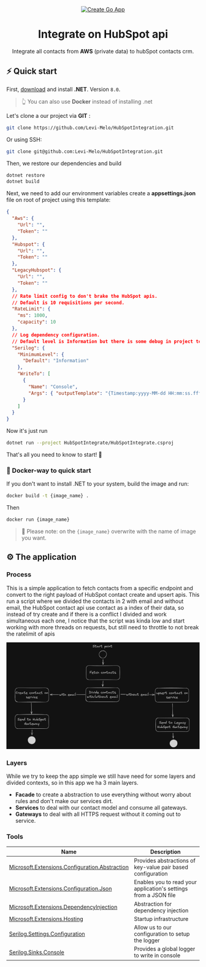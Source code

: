<div align="center">

[![Create Go App][repo_logo_img]][repo_url]

# Integrate on HubSpot api

Integrate all contacts from **AWS** (private data) to hubSpot contacts crm.

</div>

## ⚡️ Quick start

First, [download][.net_download_url] and install **.NET**. Version `8.0`.

> 👆 You can also use **Docker** instead of installing .net

Let's clone a our project via **GIT** :

```bash
git clone https://github.com/Levi-Melo/HubSpotIntegration.git
```
Or using SSH:

```bash
git clone git@github.com:Levi-Melo/HubSpotIntegration.git
```

Then, we restore our dependencies and build
```bash
dotnet restore
dotnet build
```

Next, we need to add our environment variables create a **appsettings.json** file on root of project using this template:

```json
{
  "Aws": {
    "Url": "",
    "Token": ""
  },
  "Hubspot": {
    "Url": "",
    "Token": ""
  },
  "LegacyHubspot": {
    "Url": "",
    "Token": ""
  },
  // Rate limit config to don't brake the HubSpot apis.
  // Default is 10 requisitions per second.
  "RateLimit": {
    "ms": 1000, 
    "capacity": 10
  },
  // Log dependency configuration.
  // Default level is Information but there is some debug in project too.
  "Serilog": {
    "MinimumLevel": {
      "Default": "Information"
    },
    "WriteTo": [
      {
        "Name": "Console",
        "Args": { "outputTemplate": "{Timestamp:yyyy-MM-dd HH:mm:ss.fff zzz} [{Level:u3}] {Message:lj}{NewLine}{Exception}" }
      }
    ]
  }
}
```

Now it's just run

```bash
dotnet run --project HubSpotIntegrate/HubSpotIntegrate.csproj
```
That's all you need to know to start! 🎉

### 🐳 Docker-way to quick start

If you don't want to install .NET to your system, build the image and run:

```bash
docker build -t {image_name} .
```

Then 

```bash
docker run {image_name}
```

> 🔔 Please note: on the `{image_name}` overwrite with the name of image you want.

## ⚙️ The application

### Process
This is a simple application to fetch contacts from a specific endpoint and convert to the right payload of HubSpot contact create and upsert apis.
This run a script where we divided the contacts in 2 with email and without email, the HubSpot contact api use contact as a index of their data, so instead of try create and if there is a conflict I divided and work simultaneous each one, I notice that the script was kinda low and start working with more threads on requests, but still need to throttle to not break the ratelimit of apis
   
![alt text](image.png)

### Layers
While we try to keep the app simple we still have need for some layers and divided contexts, so in this app we ha 3 main layers. 
 - **Facade** to create a abstraction to use everything without worry about rules and don't make our services dirt.
 - **Services** to deal with our contact model and consume all gateways.
 - **Gateways** to deal with all HTTPS request without it coming out to service.

### Tools

| Name                                                                       | Description                                                             |
| -------------------------------------------------------------------------- | ----------------------------------------------------------------------- |
| [Microsoft.Extensions.Configuration.Abstraction][configuration_abstraction]| Provides abstractions of key-value pair based configuration             |
| [Microsoft.Extensions.Configuration.Json][configuration_json]              | Enables you to read your application's settings from a JSON file        |
| [Microsoft.Extensions.DependencyInjection][dependency_injection]           | Abstraction for dependency injection                                    |
| [Microsoft.Extensions.Hosting][hosting]                                    | Startup infrastructure                                                  |
| [Serilog.Settings.Configuration][serilog_configuration]                    | Allow us to our configuration to setup the logger                       |
| [Serilog.Sinks.Console][serilog_console]                                   | Provides a global logger to write in console                            |

<!-- .NET -->

[.net_download_url]: https://learn.microsoft.com/en-us/dotnet/core/install/windows#net-installer


<!-- Repository -->

[repo_url]: https://github.com/Levi-Melo/HubSpotIntegration
[repo_logo_url]: https://avatars.githubusercontent.com/u/326419?s=200&v=4
[repo_logo_img]: https://avatars.githubusercontent.com/u/326419?s=200&v=4


<!-- Libraries -->
[configuration_abstraction]: https://www.nuget.org/packages/Microsoft.Extensions.Configuration.Abstractions
[configuration_json]: https://www.nuget.org/packages/Microsoft.Extensions.Configuration.Json
[dependency_injection]: https://www.nuget.org/packages/Microsoft.Extensions.DependencyInjection
[hosting]: https://www.nuget.org/packages/Microsoft.Extensions.Hosting
[serilog_configuration]: https://www.nuget.org/packages/Serilog.Settings.Configuration
[serilog_console]: https://www.nuget.org/packages/Serilog.Sinks.Console

